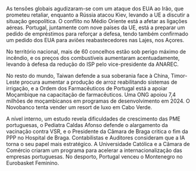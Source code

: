 As tensões globais agudizaram-se com um ataque dos EUA ao Irão, que prometeu retaliar, enquanto a Rússia atacou Kiev, levando a UE a discutir a situação geopolítica. O conflito no Médio Oriente está a afetar as ligações aéreas. Portugal, juntamente com nove países da UE, está a preparar um pedido de empréstimos para reforçar a defesa, tendo também confirmado um pedido dos EUA para aviões reabastecedores nas Lajes, nos Açores.

No território nacional, mais de 60 concelhos estão sob perigo máximo de incêndio, e os preços dos combustíveis aumentaram acentuadamente, levando à defesa da redução do ISP pelo vice-presidente da ANAREC.

No resto do mundo, Taiwan defende a sua soberania face à China, Timor-Leste procura aumentar a produção de arroz reabilitando sistemas de irrigação, e a Ordem dos Farmacêuticos de Portugal está a apoiar Moçambique na capacitação de farmacêuticos. Uma ONG apoiou 7,4 milhões de moçambicanos em programas de desenvolvimento em 2024. O Novobanco tenta vender um resort de luxo em Cabo Verde.

A nível interno, um estudo revela dificuldades de crescimento das PME portuguesas, o Pediatra Caldas Afonso defende o alargamento da vacinação contra VSR, e o Presidente da Câmara de Braga critica o fim da PPP no Hospital de Braga. Contabilistas e Auditores consideram que a IA torna o seu papel mais estratégico. A Universidade Católica e a Câmara de Comércio criaram um programa para acelerar a internacionalização das empresas portuguesas. No desporto, Portugal venceu o Montenegro no Eurobasket Feminino.
